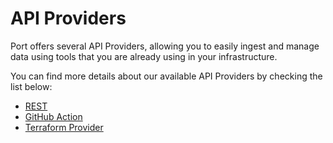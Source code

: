 # API Providers

Port offers several API Providers, allowing you to easily ingest and manage data using tools that you are already using in your infrastructure.

You can find more details about our available API Providers by checking the list below:

- [REST](./rest)
- [GitHub Action](./github-action)
- [Terraform Provider](./terraform)
